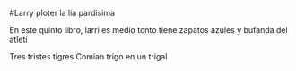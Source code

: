 #Larry ploter la lia pardisima

En este quinto libro, larri es medio tonto
tiene zapatos azules y bufanda del atleti

Tres tristes tigres
Comian trigo en un trigal


